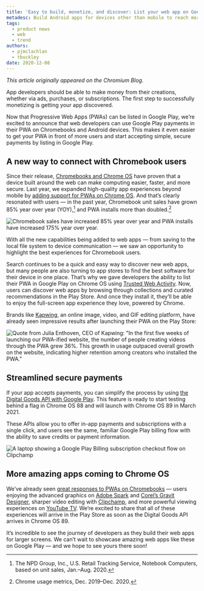 ```yaml
---
title: 'Easy to build, monetize, and discover: List your web app on Google Play'
metadesc: Build Android apps for devices other than mobile to reach more users.
tags:
  - product news
  - web
  - trend
authors:
  - pjmclachlan
  - tbuckley
date: 2020-12-08
---
```


_This article originally appeared on the Chromium Blog._

App developers should be able to make money from their creations, whether via ads, purchases, or subscriptions. The first step to successfully monetizing is getting your app discovered.

Now that Progressive Web Apps (PWAs) can be listed in Google Play, we’re excited to announce that web developers can use Google Play payments in their PWA on Chromebooks and Android devices. This makes it even easier to get your PWA in front of more users and start accepting simple, secure payments by listing in Google Play.

## A new way to connect with Chromebook users

Since their release, [Chromebooks and Chrome OS](https://chromeos.dev/en) have proven that a device built around the web can make computing easier, faster, and more secure. Last year, we expanded high-quality app experiences beyond mobile by [adding support for PWAs on Chrome OS](https://www.youtube.com/watch?v=2KhRmFHLuhE). And that’s clearly resonated with users — in the past year, Chromebook unit sales have grown 85% year over year (YOY),[^1] and PWA installs more than doubled.[^2]

![Chromebook sales have increased 85% year over year and PWA installs have increased 175% year over year.](/images/posts/easy-to-build-monetize-and-discover-list-your-web-app-on-google-play/yoy_growth.png)

With all the new capabilities being added to web apps — from saving to the local file system to device communication — we saw an opportunity to highlight the best experiences for Chromebook users.

Search continues to be a quick and easy way to discover new web apps, but many people are also turning to app stores to find the best software for their device in one place. That’s why we gave developers the ability to list their PWA in Google Play on Chrome OS using [Trusted Web Activity](https://developers.google.com/web/android/trusted-web-activity). Now, users can discover web apps by browsing through collections and curated recommendations in the Play Store. And once they install it, they’ll be able to enjoy the full-screen app experience they love, powered by Chrome.

Brands like [Kapwing](https://www.kapwing.com/), an online image, video, and GIF editing platform, have already seen impressive results after launching their PWA on the Play Store:

![Quote from Julia Enthoven, CEO of Kapwing: "In the first five weeks of launching our PWA-ified website, the number of people creating videos through the PWA grew 36%. This growth in usage outpaced overall growth on the website, indicating higher retention among creators who installed the PWA."](/images/posts/easy-to-build-monetize-and-discover-list-your-web-app-on-google-play/kapwing_quote.png)

## Streamlined secure payments

If your app accepts payments, you can simplify the process by using [the Digital Goods API with Google Play](https://developer.android.com/google/play/billing). This feature is ready to start testing behind a flag in Chrome OS 88 and will launch with Chrome OS 89 in March 2021.

These APIs allow you to offer in-app payments and subscriptions with a single click, and users see the same, familiar Google Play billing flow with the ability to save credits or payment information.

![A laptop showing a Google Play Billing subscription checkout flow on Clipchamp](/images/posts/easy-to-build-monetize-and-discover-list-your-web-app-on-google-play/play_billing_subscription.png)

## More amazing apps coming to Chrome OS

We’ve already seen [great responses to PWAs on Chromebooks](https://blog.google/products/chromebooks/whats-new-chrome-os/dec2020/) — users enjoying the advanced graphics on [Adobe Spark](https://spark.adobe.com/) and [Corel’s Gravit Designer](http://web.dev/gravit-designer), sharper video editing with [Clipchamp](http://web.dev/clipchamp), and more powerful viewing experiences on [YouTube TV](https://tv.youtube.com/). We’re excited to share that all of these experiences will arrive in the Play Store as soon as the Digital Goods API arrives in Chrome OS 89.

It’s incredible to see the journey of developers as they build their web apps for larger screens. We can’t wait to showcase amazing web apps like these on Google Play — and we hope to see yours there soon!

[^1]: The NPD Group, Inc., U.S. Retail Tracking Service, Notebook Computers, based on unit sales, Jan.–Aug. 2020.
[^2]: Chrome usage metrics, Dec. 2019–Dec. 2020.
